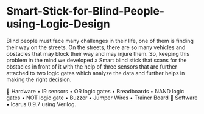 # Smart-Stick-for-Blind-People-using-Logic-Design
Blind people must face many challenges in their life, one of them is finding their way on the streets. On the streets, there are so many vehicles and obstacles that may block their way and may injure them. So, keeping this problem in the mind we developed a Smart blind stick that scans for the obstacles in front of it with the help of three sensors that are further attached to two logic gates which analyze the data and further helps in making the right decision.

	Hardware
•	IR sensors
•	OR logic gates
•	Breadboards
•	NAND logic gates
•	NOT logic gate
•	Buzzer
•	Jumper Wires
•	Trainer Board
	Software
•	Icarus 0.9.7 using Verilog.
